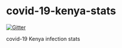 # covid-19-kenya-stats

[![Gitter](https://badges.gitter.im/opensource-254/community.svg)](https://gitter.im/opensource-254/community?utm_source=badge&utm_medium=badge&utm_campaign=pr-badge)

covid-19 Kenya infection stats

